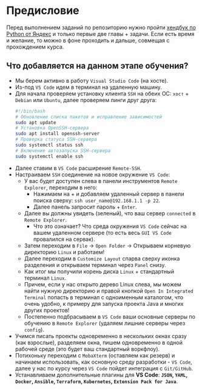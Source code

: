 # Предисловие

Перед выполнением заданий по репозиторию нужно пройти [хендбук по Python от Яндекс](https://education.yandex.ru/handbook/python) и только первые две главы + задачи. Если есть время и желание, то можно в фоне проходить и дальше, совмещая с прохождением курса.

## Что добавляется на данном этапе обучения?

- Мы берем активно в работу `Visual Studio Code` (на хосте).
- Из-под `VS Code` идем в терминал на удаленную машину.
- Для начала проверяем установку клиента `SSH` на обеих ОС: `хост` + `Debian` или `Ubuntu`, далее проверяем пинги друг друга:
    ```bash
    #!/bin/bash
    # Обновление списка пакетов и исправление зависимостей
    sudo apt update
    # Установка OpenSSH-сервера
    sudo apt install openssh-server
    # Проверка статуса SSH-сервера
    sudo systemctl status ssh
    # Включение автозапуска SSH-сервера
    sudo systemctl enable ssh
    ```
- Далее ставим в `VS Code` расширение `Remote-SSH`.
- Настраиваем `SSH` соединение на новое окружение `VS Code`:
    - У вас будет доступен слева в панели инструментов `Remote Explorer`, переходим в него:
        - Нажимаем на + и добавляем удаленный сервер в панели поиска сверху: `ssh user_name@192.168.1.1 -p 22`.
        - Далее панель запросит пароль + `Enter`.
    - Далее вы должны увидеть (зеленый), что ваш сервер `connected` в `Remote Explorer`.
        - Что это означает? Что среда окружения `VS Code` сейчас на вашем удаленном сервере (то есть весь `GUI VS Code` провалился на сервак).
    - Затем переходим в `File` -> `Open Folder` -> Открываем корневую директорию `Linux` и работаем!
    - Далее переходим в `Customize Layout` спарва сверху иконка разделения и открываем терминал через `Panel` снизу.
    - Как итог мы получили корень диска `Linux` + стандартный терминал `Linux`.
    - Причем, если у нас открыто дерево Linux слева, мы можем найти нужную директорию и правой кнопкой `Open In Integrated Terminal` попасть в терминал с одноименным каталогом, что очень удобно, к примеру для запуска проекта Java и многих других проектов!
    - Постепенно подбрасываем в `VS Code` ваши основные серверы по обучению в `Remote Explorer` (удаляем лишние серверы через `config`).
- Учимся писать проекты одновременно в нескольких окнах сразу (как взрослые), разделяем окна, пишем одновременно в одной рабочей среде (это будет ваш стандартный воркфлоу).
- Потихоньку переходим с `MobaXterm` (оставляем как резерв) и начинаем использовать, как основную среду разработки - `VS Code`, далее у нас по курсу через `VS Code` пойдет интеграция с `Git/GitHub`. 
- Устанавливаем дополнительные плагины для **VS Code**: **`JSON`, `YAML`, `Docker`, `Ansible`, `Terraform`, `Kubernetes`, `Extension Pack for Java`**.
